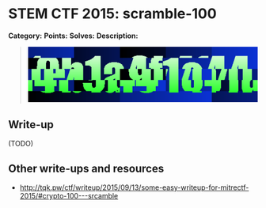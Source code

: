# STEM CTF 2015: scramble-100

**Category:** 
**Points:** 
**Solves:** 
**Description:**

> ![](scramble.png)


## Write-up

(TODO)

## Other write-ups and resources

* <http://tqk.pw/ctf/writeup/2015/09/13/some-easy-writeup-for-mitrectf-2015/#crypto-100---srcamble> 
